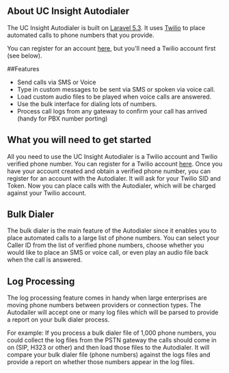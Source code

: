 ## About UC Insight Autodialer

The UC Insight Autodialer is built on [Laravel 5.3](https://laravel.com).  It uses [Twilio](https://www.twilio.com) to place automated calls to phone numbers that you provide.

You can register for an account [here](http://autodialer.karmatek.io/register), but you'll need a Twilio account first (see below).

##Features

- Send calls via SMS or Voice
- Type in custom messages to be sent via SMS or spoken via voice call.
- Load custom audio files to be played when voice calls are answered.
- Use the bulk interface for dialing lots of numbers.
- Process call logs from any gateway to confirm your call has arrived (handy for PBX number porting)

## What you will need to get started

All you need to use the UC Insight Autodialer is a Twilio account and Twilio verified phone number.  You can register for a Twilio account [here](https://www.twilio.com/try-twilio).
Once you have your account created and obtain a verified phone number, you can register for an account with the Autodialer.  It will ask for your Twilio SID and Token.
Now you can place calls with the Autodialer, which will be charged against your Twilio account.

## Bulk Dialer
The bulk dialer is the main feature of the Autodialer since it enables you to place automated calls to a large list of phone numbers.  You can select your Caller ID from the list of
verified phone numbers, choose whether you would like to place an SMS or voice call, or even play an audio file back when the call is answered.

## Log Processing
The log processing feature comes in handy when large enterprises are moving phone numbers between providers or connection types.  The Autodailer will accept one or many log files
which will be parsed to provide a report on your bulk dialer process.

For example:
If you process a bulk dialer file of 1,000 phone numbers, you could collect the log files from the PSTN gateway the calls should come in on (SIP, H323 or other) and then load those files to
the Autodialer.  It will compare your bulk dialer file (phone numbers) against the logs files and provide a report on whether those numbers appear in the log files.